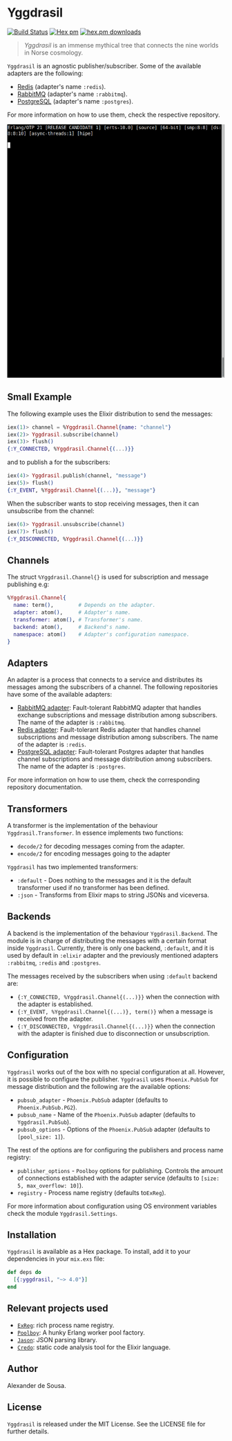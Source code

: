 # Yggdrasil

[![Build Status](https://travis-ci.org/gmtprime/yggdrasil.svg?branch=master)](https://travis-ci.org/gmtprime/yggdrasil) [![Hex pm](http://img.shields.io/hexpm/v/yggdrasil.svg?style=flat)](https://hex.pm/packages/yggdrasil) [![hex.pm downloads](https://img.shields.io/hexpm/dt/yggdrasil.svg?style=flat)](https://hex.pm/packages/yggdrasil)

> *Yggdrasil* is an immense mythical tree that connects the nine worlds in
> Norse cosmology.

`Yggdrasil` is an agnostic publisher/subscriber. Some of the available adapters
are the following:

  * [Redis](https://github.com/gmtprime/yggdrasil_redis)
  (adapter's name `:redis`).
  * [RabbitMQ](https://github.com/gmtprime/yggdrasil_rabbitmq)
  (adapter's name `:rabbitmq`).
  * [PostgreSQL](https://github.com/gmtprime/yggdrasil_postgres)
  (adapter's name `:postgres`).

For more information on how to use them, check the respective repository.

![demo](https://raw.githubusercontent.com/gmtprime/yggdrasil/master/images/demo.gif)

## Small Example

The following example uses the Elixir distribution to send the messages:

```elixir
iex(1)> channel = %Yggdrasil.Channel{name: "channel"}
iex(2)> Yggdrasil.subscribe(channel)
iex(3)> flush()
{:Y_CONNECTED, %Yggdrasil.Channel{(...)}}
```

and to publish a for the subscribers:

```elixir
iex(4)> Yggdrasil.publish(channel, "message")
iex(5)> flush()
{:Y_EVENT, %Yggdrasil.Channel{(...)}, "message"}
```

When the subscriber wants to stop receiving messages, then it can unsubscribe
from the channel:

```elixir
iex(6)> Yggdrasil.unsubscribe(channel)
iex(7)> flush()
{:Y_DISCONNECTED, %Yggdrasil.Channel{(...)}}
```

## Channels

The struct `%Yggdrasil.Channel{}` is used for subscription and message
publishing e.g:

```elixir
%Yggdrasil.Channel{
  name: term(),        # Depends on the adapter.
  adapter: atom(),     # Adapter's name.
  transformer: atom(), # Transformer's name.
  backend: atom(),     # Backend's name.
  namespace: atom()    # Adapter's configuration namespace.
}
```

## Adapters

An adapter is a process that connects to a service and distributes its messages
among the subscribers of a channel. The following repositories have some of the
available adapters:

  * [RabbitMQ adapter](https://github.com/gmtprime/yggdrasil_rabbitmq):
  Fault-tolerant RabbitMQ adapter that handles exchange subscriptions and
  message distribution among subscribers. The name of the adapter is
  `:rabbitmq`.
  * [Redis adapter](https://github.com/gmtprime/yggdrasil_redis):
  Fault-tolerant Redis adapter that handles channel subscriptions and
  message distribution among subscribers. The name of the adapter is `:redis`.
  * [PostgreSQL adapter](https://github.com/gmtprime/yggdrasil_postgres):
  Fault-tolerant Postgres adapter that handles channel subscriptions and
  message distribution among subscribers. The name of the adapter is
  `:postgres`.

For more information on how to use them, check the corresponding repository
documentation.

## Transformers

A transformer is the implementation of the behaviour `Yggdrasil.Transformer`.
In essence implements two functions:

  * `decode/2` for decoding messages coming from the adapter.
  * `encode/2` for encoding messages going to the adapter

`Yggdrasil` has two implemented transformers:

  * `:default` - Does nothing to the messages and it is the default
  transformer used if no transformer has been defined.
  * `:json` - Transforms from Elixir maps to string JSONs and viceversa.

## Backends

A backend is the implementation of the behaviour `Yggdrasil.Backend`. The
module is in charge of distributing the messages with a certain format inside
`Yggdrasil`. Currently, there is only one backend, `:default`, and it is used
by default in `:elixir` adapter and the previously mentioned adapters
`:rabbitmq`, `:redis` and `:postgres`.

The messages received by the subscribers when using `:default` backend are:

  * `{:Y_CONNECTED, %Yggdrasil.Channel{(...)}}` when the connection with the
  adapter is established.
  * `{:Y_EVENT, %Yggdrasil.Channel{(...)}, term()}` when a message is received
  from the adapter.
  * `{:Y_DISCONNECTED, %Yggdrasil.Channel{(...)}}` when the connection with the
  adapter is finished due to disconnection or unsubscription.

## Configuration

`Yggdrasil` works out of the box with no special configuration at all. However,
it is possible to configure the publisher. `Yggdrasil` uses `Phoenix.PubSub`
for message distribution and the following are the available options:

  * `pubsub_adapter` - `Phoenix.PubSub` adapter (defaults to
    `Phoenix.PubSub.PG2`).
  * `pubsub_name` - Name of the `Phoenix.PubSub` adapter (defaults to
    `Yggdrasil.PubSub`).
  * `pubsub_options` - Options of the `Phoenix.PubSub` adapter (defaults
    to `[pool_size: 1]`).

The rest of the options are for configuring the publishers and process name
registry:

  * `publisher_options` - `Poolboy` options for publishing. Controls the amount
    of connections established with the adapter service (defaults to
    `[size: 5, max_overflow: 10]`).
  * `registry` - Process name registry (defaults to`ExReg`).

For more information about configuration using OS environment variables check
the module `Yggdrasil.Settings`.

## Installation

`Yggdrasil` is available as a Hex package. To install, add it to your
dependencies in your `mix.exs` file:

```elixir
def deps do
  [{:yggdrasil, "~> 4.0"}]
end
```

## Relevant projects used

  * [`ExReg`](https://github.com/gmtprime/exreg): rich process name registry.
  * [`Poolboy`](https://github.com/devinus/poolboy): A hunky Erlang worker pool
  factory.
  * [`Jason`](https://github.com/michalmuskala/jason): JSON parsing library.
  * [`Credo`](https://github.com/rrrene/credo): static code analysis tool for
  the Elixir language.

## Author

Alexander de Sousa.

## License

`Yggdrasil` is released under the MIT License. See the LICENSE file for further
details.
